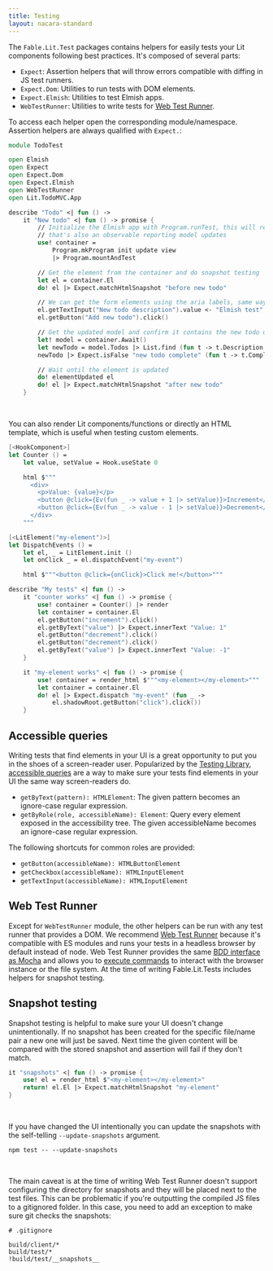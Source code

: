 ```yaml
---
title: Testing
layout: nacara-standard
---
```


The `Fable.Lit.Test` packages contains helpers for easily tests your Lit components following best practices. It's composed of several parts:

- `Expect`: Assertion helpers that will throw errors compatible with diffing in JS test runners.
- `Expect.Dom`: Utilities to run tests with DOM elements.
- `Expect.Elmish`: Utilities to test Elmish apps.
- `WebTestRunner`: Utilities to write tests for [Web Test Runner](https://modern-web.dev/docs/test-runner/overview/).

To access each helper open the corresponding module/namespace. Assertion helpers are always qualified with `Expect.`:

```fsharp
module TodoTest

open Elmish
open Expect
open Expect.Dom
open Expect.Elmish
open WebTestRunner
open Lit.TodoMVC.App

describe "Todo" <| fun () ->
    it "New todo" <| fun () -> promise {
        // Initialize the Elmish app with Program.runTest, this will return a container
        // that's also an observable reporting model updates
        use! container =
            Program.mkProgram init update view
            |> Program.mountAndTest

        // Get the element from the container and do snapshot testing
        let el = container.El
        do! el |> Expect.matchHtmlSnapshot "before new todo"

        // We can get the form elements using the aria labels, same way as screen readers will do
        el.getTextInput("New todo description").value <- "Elmish test"
        el.getButton("Add new todo").click()

        // Get the updated model and confirm it contains the new todo uncompleted
        let! model = container.Await()
        let newTodo = model.Todos |> List.find (fun t -> t.Description = "Elmish test")
        newTodo |> Expect.isFalse "new todo complete" (fun t -> t.Completed)

        // Wait until the element is updated
        do! elementUpdated el
        do! el |> Expect.matchHtmlSnapshot "after new todo"
    }
```

<br />

You can also render Lit components/functions or directly an HTML template, which is useful when testing custom elements.

```fsharp
[<HookComponent>]
let Counter () =
    let value, setValue = Hook.useState 0

    html $"""
      <div>
        <p>Value: {value}</p>
        <button @click={Ev(fun _ -> value + 1 |> setValue)}>Increment</button>
        <button @click={Ev(fun _ -> value - 1 |> setValue)}>Decrement</button>
      </div>
    """

[<LitElement("my-element")>]
let DispatchEvents () =
    let el, _ = LitElement.init ()
    let onClick _ = el.dispatchEvent("my-event")

    html $"""<button @click={onClick}>Click me!</button>"""

describe "My tests" <| fun () ->
    it "counter works" <| fun () -> promise {
        use! container = Counter() |> render
        let container = container.El
        el.getButton("increment").click()
        el.getByText("value") |> Expect.innerText "Value: 1"
        el.getButton("decrement").click()
        el.getButton("decrement").click()
        el.getByText("value") |> Expect.innerText "Value: -1"
    }

    it "my-element works" <| fun () -> promise {
        use! container = render_html $"""<my-element></my-element>"""
        let container = container.El
        do! el |> Expect.dispatch "my-event" (fun _ ->
            el.shadowRoot.getButton("click").click())
    }
```

## Accessible queries

Writing tests that find elements in your UI is a great opportunity to put you in the shoes of a screen-reader user. Popularized by the [Testing Library](https://testing-library.com/), [accessible queries](https://testing-library.com/docs/queries/about#priority) are a way to make sure your tests find elements in your UI the same way screen-readers do.

- `getByText(pattern): HTMLElement`: The given pattern becomes an ignore-case regular expression.
- `getByRole(role, accessibleName): Element`: Query every element exposed in the accessibility tree. The given accessibleName becomes an ignore-case regular expression.

The following shortcuts for common roles are provided:

- `getButton(accessibleName): HTMLButtonElement`
- `getCheckbox(accessibleName): HTMLInputElement`
- `getTextInput(accessibleName): HTMLInputElement`

## Web Test Runner

Except for `WebTestRunner` module, the other helpers can be run with any test runner that provides a DOM. We recommend [Web Test Runner](https://modern-web.dev/docs/test-runner/overview/) because it's compatible with ES modules and runs your tests in a headless browser by default instead of node. Web Test Runner provides the same [BDD interface as Mocha](https://mochajs.org/#interfaces) and allows you to [execute commands](https://modern-web.dev/docs/test-runner/commands/) to interact with the browser instance or the file system. At the time of writing Fable.Lit.Tests includes helpers for snapshot testing.

## Snapshot testing

Snapshot testing is helpful to make sure your UI doesn't change unintentionally. If no snapshot has been created for the specific file/name pair a new one will just be saved. Next time the given content will be compared with the stored snapshot and assertion will fail if they don't match.

```fsharp
it "snapshots" <| fun () -> promise {
    use! el = render_html $"<my-element></my-element>"
    return! el.El |> Expect.matchHtmlSnapshot "my-element"
}
```

<br />

If you have changed the UI intentionally you can update the snapshots with the self-telling `--update-snapshots` argument.

```
npm test -- --update-snapshots
```

<br />

The main caveat is at the time of writing Web Test Runner doesn't support configuring the directory for snapshots and they will be placed next to the test files. This can be problematic if you're outputting the compiled JS files to a gitignored folder. In this case, you need to add an exception to make sure git checks the snapshots:

```
# .gitignore

build/client/*
build/test/*
!build/test/__snapshots__
```
